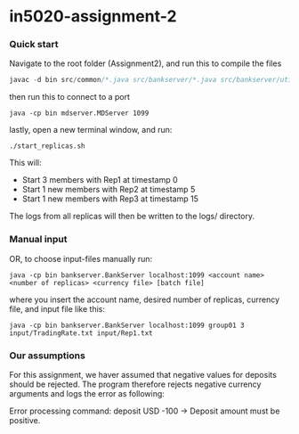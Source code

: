# in5020-assignment-2

### Quick start

Navigate to the root folder (Assignment2), and run this to compile the files
```jsx
javac -d bin src/common/*.java src/bankserver/*.java src/bankserver/utils/*.java src/mdserver/*.java src/mdserver/utils/*.java 
```

then run this to connect to a port
```
java -cp bin mdserver.MDServer 1099
```

lastly, open a new terminal window, and run:
```
./start_replicas.sh
```

This will:
- Start 3 members with Rep1 at timestamp 0
- Start 1 new members with Rep2 at timestamp 5
- Start 1 new members with Rep3 at timestamp 15

The logs from all replicas will then be written to the logs/ directory. 

### Manual input
OR, to choose input-files manually run:
```
java -cp bin bankserver.BankServer localhost:1099 <account name> <number of replicas> <currency file> [batch file]
```
where you insert the account name, desired number of replicas, currency file, and input file like this:
```
java -cp bin bankserver.BankServer localhost:1099 group01 3 input/TradingRate.txt input/Rep1.txt
```
### Our assumptions
For this assignment, we haver assumed that negative values for deposits should be rejected. The program therefore rejects negative currency arguments and logs the error as following:

Error processing command: deposit USD -100 -> Deposit amount must be positive.
